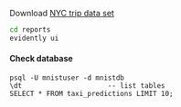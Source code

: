 Download [NYC trip data set](https://www.nyc.gov/site/tlc/about/tlc-trip-record-data.page)

```bash
cd reports
evidently ui
```



#### Check database
```
psql -U mnistuser -d mnistdb
\dt                     -- list tables
SELECT * FROM taxi_predictions LIMIT 10;

```